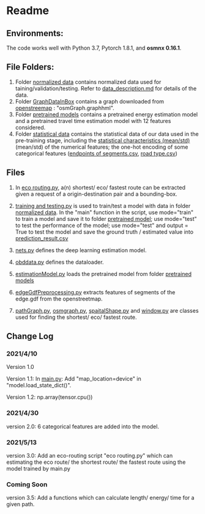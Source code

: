 # Readme

## Environments:

The code works well with Python 3.7, Pytorch 1.8.1, and **osmnx 0.16.1**.

## File Folders:

1. Folder [normalized data](https://github.com/Trenchant-ymz/DeepLearning/tree/master/normalized%20data) 
   contains normalized data used for taining/validation/testing. 
   Refer to [data_description.md](https://github.com/Trenchant-ymz/DeepLearning/blob/master/normalized%20data/data_description.md) 
   for details of the data.
2. Folder [GraphDataInBox](https://github.com/Trenchant-ymz/DeepLearning/tree/master/GraphDataInBbox) 
   contains a graph downloaded from [openstreemap](https://www.openstreetmap.org/)
   : "osmGraph.graphhml".
3. Folder [pretrained models](https://github.com/Trenchant-ymz/DeepLearning/tree/master/pretrained%20models)
contains a pretrained energy estimation model and a pretrained travel time estimation model with 12 features considered.
4. Folder [statistical data](https://github.com/Trenchant-ymz/DeepLearning/tree/master/statistical%20data)
contains the statistical data of our data used in the pre-training stage, including the 
   [statistical characteristics (mean/std)](https://github.com/Trenchant-ymz/DeepLearning/blob/master/statistical%20data/mean_std.csv)
   (mean/std) of the numerical features; the one-hot encoding of some categorical features 
   ([endpoints of segments.csv](https://github.com/Trenchant-ymz/DeepLearning/blob/master/statistical%20data/endpoints_dictionary.csv),
   [road type.csv](https://github.com/Trenchant-ymz/DeepLearning/blob/master/statistical%20data/road_type_dictionary.csv))
   
   
## Files
1. In [eco routing.py](https://github.com/Trenchant-ymz/DeepLearning/blob/master/eco%20routing.py), a(n)
   shortest/ eco/ fastest route can be extracted given a request of a origin-destination pair and a bounding-box.
2. [training and testing.py](https://github.com/Trenchant-ymz/DeepLearning/blob/master/training%20and%20testing.py) 
   is used to train/test a model with data in 
   folder [normalized data](https://github.com/Trenchant-ymz/DeepLearning/tree/master/normalized%20data).
   In the "main" function in the script, use mode="train" to train a model and save it to 
   folder [pretrained model](https://github.com/Trenchant-ymz/DeepLearning/tree/master/pretrained%20model);
   use mode="test" to test the performance of the model;
   use mode="test" and output = True to test the model and save the ground truth / estimated value into 
   [prediction_result.csv](https://github.com/Trenchant-ymz/DeepLearning/blob/master/prediction_result.csv)
3. [nets.py](https://github.com/Trenchant-ymz/DeepLearning/blob/master/nets.py) defines the deep learning estimation model.
4. [obddata.py](https://github.com/Trenchant-ymz/DeepLearning/blob/master/obddata.py) defines the dataloader.
5. [estimationModel.py](https://github.com/Trenchant-ymz/DeepLearning/blob/master/estimationModel.py)
   loads the pretrained model from folder [pretrained models](https://github.com/Trenchant-ymz/DeepLearning/tree/master/pretrained%20models) 
6. [edgeGdfPreprocessing.py](https://github.com/Trenchant-ymz/DeepLearning/blob/master/edgeGdfPreprocessing.py)
   extracts features of segments of the edge.gdf from the openstreetmap.
   
7. [pathGraph.py](https://github.com/Trenchant-ymz/DeepLearning/blob/master/pathGraph.py),
   [osmgraph.py](https://github.com/Trenchant-ymz/DeepLearning/blob/master/osmgraph.py),
   [spaitalShape.py](https://github.com/Trenchant-ymz/DeepLearning/blob/master/spaitalShape.py) and
   [window.py](https://github.com/Trenchant-ymz/DeepLearning/blob/master/window.py)
   are classes used for finding the shortest/ eco/ fastest route.



Change Log
-----

### 2021/4/10
Version 1.0

Version 1.1: In [main.py](https://github.com/Trenchant-ymz/DeepLearning/blob/master/main.py): Add "map_location=device" in "model.load_state_dict()".

Version 1.2: np.array(tensor.cpu())

### 2021/4/30
version 2.0: 6 categorical features are added into the model.

### 2021/5/13
version 3.0: Add an eco-routing script "eco routing.py" which can 
estimating the eco route/ the shortest route/ the fastest route using the model trained by main.py

### Coming Soon
version 3.5: Add a functions which can calculate length/ energy/ time for a given path.